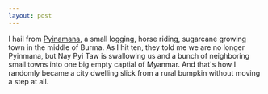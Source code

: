 ```yaml
---
layout: post
---
```


I hail from [Pyinamana](https://en.wikipedia.org/wiki/Pyinmana), a small logging, horse riding, sugarcane growing town in the middle of Burma. As I hit ten, they told me we are no longer Pyinmana, but Nay Pyi Taw is swallowing us and a bunch of neighboring small towns into one big empty captial of Myanmar. And that's how I randomly became a city dwelling slick from a rural bumpkin without moving a step at all.

